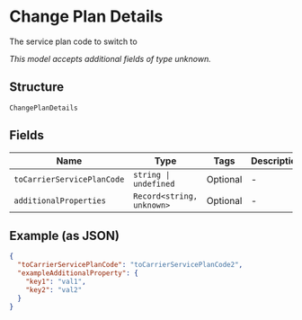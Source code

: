 
# Change Plan Details

The service plan code to switch to

*This model accepts additional fields of type unknown.*

## Structure

`ChangePlanDetails`

## Fields

| Name | Type | Tags | Description |
|  --- | --- | --- | --- |
| `toCarrierServicePlanCode` | `string \| undefined` | Optional | - |
| `additionalProperties` | `Record<string, unknown>` | Optional | - |

## Example (as JSON)

```json
{
  "toCarrierServicePlanCode": "toCarrierServicePlanCode2",
  "exampleAdditionalProperty": {
    "key1": "val1",
    "key2": "val2"
  }
}
```

